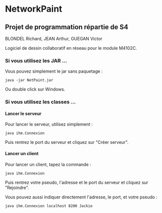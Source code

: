 # NetworkPaint
## Projet de programmation répartie de S4

BLONDEL Richard, JEAN Arthur, GUEGAN Victor

Logiciel de dessin collaboratif en réseau pour le module M4102C.

### Si vous utilisez les JAR ...
Vous pouvez simplement le jar sans paquetage :

    java -jar NetPaint.jar

Ou double click sur Windows.

### Si vous utilisez les classes ...

#### Lancer le serveur



Pour lancer le serveur, utilisez simplement :

    java ihm.Connexion 

Puis rentrez le port du serveur et cliquez sur "Créer serveur".

#### Lancer un client

Pour lancer un client, tapez la commande :

    java ihm.Connexion
    
Puis rentrez votre pseudo, l'adresse et le port du serveur et cliquez sur "Rejoindre".
    
Vous pouvez aussi indiquer directement l'adresse, le port, et votre pseudo :

    java ihm.Connexion localhost 8200 Jackie